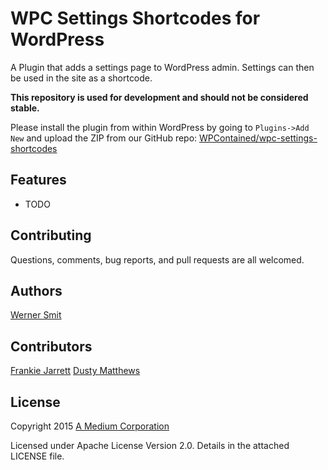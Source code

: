 # WPC Settings Shortcodes for WordPress

A Plugin that adds a settings page to WordPress admin. Settings can then be used in the site as a shortcode.

**This repository is used for development and should not be considered stable.**

Please install the plugin from within WordPress by going to `Plugins->Add New` and upload the ZIP from our GitHub repo:
[WPContained/wpc-settings-shortcodes](https://github.com/WPContained/wpc-settings-shortcodes/archive/master.zip)

Features
--------

* TODO

Contributing
------------

Questions, comments, bug reports, and pull requests are all welcomed.

Authors
-------

[Werner Smit](https://github.com/wernersmit)

Contributors
-------

[Frankie Jarrett](https://github.com/fjarrett)
[Dusty Matthews](https://github.com/dustym)

License
-------

Copyright 2015 [A Medium Corporation](https://medium.com)

Licensed under Apache License Version 2.0.  Details in the attached LICENSE file.
